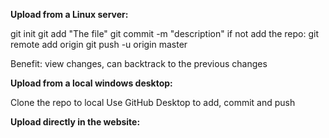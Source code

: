 **Upload from a Linux server:**

git init
git add "The file"
git commit -m "description"
if not add the repo:
  git remote add origin
git push -u origin master

Benefit: view changes, can backtrack to the previous changes


**Upload from a local windows desktop:**

Clone the repo to local
Use GitHub Desktop to add, commit and push

**Upload directly in the website:**
